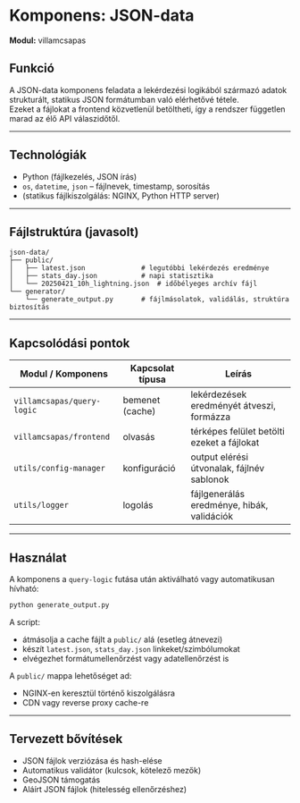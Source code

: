 # Komponens: JSON-data

**Modul:** villamcsapas

## Funkció

A JSON-data komponens feladata a lekérdezési logikából származó adatok strukturált, statikus JSON formátumban való elérhetővé tétele.  
Ezeket a fájlokat a frontend közvetlenül betöltheti, így a rendszer független marad az élő API válaszidőtől.

---

## Technológiák

- Python (fájlkezelés, JSON írás)
- `os`, `datetime`, `json` – fájlnevek, timestamp, sorosítás
- (statikus fájlkiszolgálás: NGINX, Python HTTP server)

---

## Fájlstruktúra (javasolt)

```
json-data/
├── public/
│   ├── latest.json              # legutóbbi lekérdezés eredménye
│   ├── stats_day.json           # napi statisztika
│   └── 20250421_10h_lightning.json  # időbélyeges archív fájl
└── generator/
    └── generate_output.py       # fájlmásolatok, validálás, struktúra biztosítás
```

---

## Kapcsolódási pontok

| Modul / Komponens         | Kapcsolat típusa | Leírás |
|---------------------------|------------------|--------|
| `villamcsapas/query-logic`| bemenet (cache)  | lekérdezések eredményét átveszi, formázza |
| `villamcsapas/frontend`   | olvasás          | térképes felület betölti ezeket a fájlokat |
| `utils/config-manager`    | konfiguráció     | output elérési útvonalak, fájlnév sablonok |
| `utils/logger`            | logolás          | fájlgenerálás eredménye, hibák, validációk |

---

## Használat

A komponens a `query-logic` futása után aktiválható vagy automatikusan hívható:

```bash
python generate_output.py
```

A script:
- átmásolja a cache fájlt a `public/` alá (esetleg átnevezi)
- készít `latest.json`, `stats_day.json` linkeket/szimbólumokat
- elvégezhet formátumellenőrzést vagy adatellenőrzést is

A `public/` mappa lehetőséget ad:
- NGINX-en keresztül történő kiszolgálásra
- CDN vagy reverse proxy cache-re

---

## Tervezett bővítések

- JSON fájlok verziózása és hash-elése
- Automatikus validátor (kulcsok, kötelező mezők)
- GeoJSON támogatás
- Aláírt JSON fájlok (hitelesség ellenőrzéshez)

